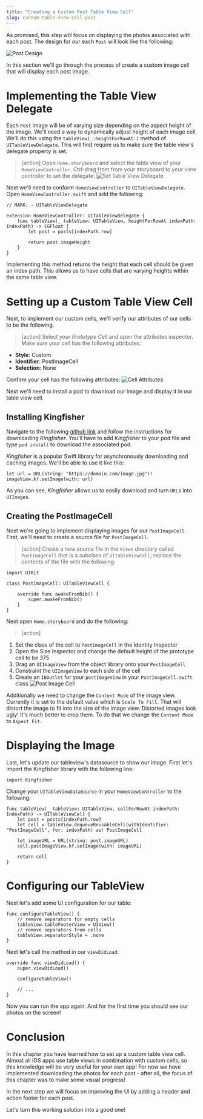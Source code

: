 ```yaml
---
title: "Creating a Custom Post Table View Cell"
slug: custom-table-view-cell-post
---
```


As promised, this step will focus on displaying the photos associated with each post. The design for our each `Post` will look like the following:

![Post Design](assets/post_design.png)

In this section we'll go through the process of create a custom image cell that will display each post image.

# Implementing the Table View Delegate

Each `Post` image will be of varying size depending on the aspect height of the image. We'll need a way to dynamically adjust height of each image cell. We'll do this using the `tableView(_:heightForRowAt:)` method of `UITableViewDelegate`. This will first require us to make sure the table view's delegate property is set.

> [action]
Open `Home.storyboard` and select the table view of your `HomeViewController`. Ctrl-drag from from your storyboard to your view controller to set the delegate:
![Set Table View Delegate](assets/set_delegate.png)

Next we'll need to conform `HomeViewController` to `UITableViewDelegate`. Open `HomeViewController.swift` and add the following:

```
// MARK: - UITableViewDelegate

extension HomeViewController: UITableViewDelegate {
    func tableView(_ tableView: UITableView, heightForRowAt indexPath: IndexPath) -> CGFloat {
        let post = posts[indexPath.row]

        return post.imageHeight
    }
}
```

Implementing this method returns the height that each cell should be given an index path. This allows us to have cells that are varying heights within the same table view.

# Setting up a Custom Table View Cell

Next, to implement our custom cells, we'll verify our attributes of our cells to be the following.

> [action]
Select your _Prototype Cell_ and open the attributes inspector. Make sure your cell has the following attributes:
>
- **Style**: Custom
- **Identifier**: PostImageCell
- **Selection**: None
>
Confirm your cell has the following attributes:
![Cell Attributes](assets/post_image_attributes.png)

Next we'll need to install a pod to download our image and display it in our table view cell.

## Installing Kingfisher

Navigate to the following [github link](https://github.com/onevcat/Kingfisher) and follow the instructions for downloading *Kingfisher*. You'll have to add *Kingfisher* to your pod file and type `pod install` to download the associated pod.

*Kingfisher* is a popular Swift library for asynchronously downloading and caching images. We'll be able to use it like this:

```
let url = URL(string: "https://domain.com/image.jpg")!
imageView.kf.setImage(with: url)
```

As you can see, *Kingfisher* allows us to easily download and turn `URL`s into `UIImage`s.

## Creating the PostImageCell

Next we're going to implement displaying images for our `PostImageCell`. First, we'll need to create a source file for `PostImageCell`.

> [action]
Create a new source file in the `Views` directory called `PostImageCell` that is a subclass of `UITableViewCell`; replace the contents of the file with the following:
>
    import UIKit
>
    class PostImageCell: UITableViewCell {
>
        override func awakeFromNib() {
            super.awakeFromNib()
        }
    }

Next open `Home.storyboard` and do the following:

> [action]
>
1. Set the class of the cell to `PostImageCell` in the Identity Inspector
1. Open the Size Inspector and change the default height of the prototype cell to be 375
1. Drag an `UIImageView` from the object library onto your `PostImageCell`
1. Constraint the `UIImageView` to each side of the cell
1. Create an `IBOutlet` for your `postImageView` in your `PostImageCell.swift` class
![Post Image Cell](assets/post_image_cell.png)

Additionally we need to change the `Content Mode` of the image view. Currently it is set to the default value which is `Scale To Fill`. That will distort the image to fit into the size of the image view. Distorted images look ugly! It's much better to crop them. To do that we change the `Content Mode` to `Aspect Fit`.

# Displaying the Image

Last, let's update our tableview's datasource to show our image. First let's import the Kingfisher library with the following line:

```
import Kingfisher
```

Change your `UITableViewDataSource` in your `HomeViewController` to the following:

```
func tableView(_ tableView: UITableView, cellForRowAt indexPath: IndexPath) -> UITableViewCell {
    let post = posts[indexPath.row]
    let cell = tableView.dequeueReusableCell(withIdentifier: "PostImageCell", for: indexPath) as! PostImageCell

    let imageURL = URL(string: post.imageURL)
    cell.postImageView.kf.setImage(with: imageURL)

    return cell
}
```

# Configuring our TableView

Next let's add some UI configuration for our table:

```
func configureTableView() {
    // remove separators for empty cells
    tableView.tableFooterView = UIView()
    // remove separators from cells
    tableView.separatorStyle = .none
}
```

Next let's call the method in our `viewDidLoad`:

```
override func viewDidLoad() {
    super.viewDidLoad()

    configureTableView()

    // ...
}
```

Now you can run the app again. And for the first time you should see our photos on the screen!

# Conclusion

In this chapter you have learned how to set up a custom table view cell. Almost all iOS apps use table views in combination with custom cells, so this knowledge will be very useful for your own app! For now we have implemented downloading the photos for each post - after all, the focus of this chapter was to make some visual progress!

In the next step we will focus on improving the UI by adding a header and action footer for each post.

Let's turn this working solution into a good one!
